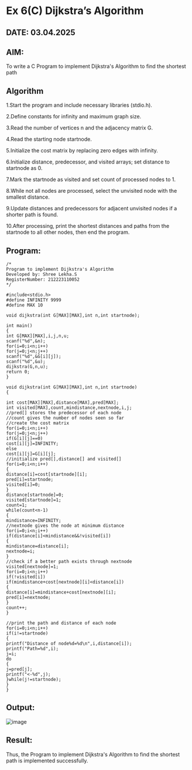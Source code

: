# Ex 6(C) Dijkstra’s Algorithm
## DATE: 03.04.2025
## AIM:
To write a C Program to implement Dijkstra's Algorithm to find the shortest path

## Algorithm

1.Start the program and include necessary libraries (stdio.h).

2.Define constants for infinity and maximum graph size.

3.Read the number of vertices n and the adjacency matrix G.

4.Read the starting node startnode.

5.Initialize the cost matrix by replacing zero edges with infinity.

6.Initialize distance, predecessor, and visited arrays; set distance to startnode as 0.

7.Mark the startnode as visited and set count of processed nodes to 1.

8.While not all nodes are processed, select the unvisited node with the smallest distance.

9.Update distances and predecessors for adjacent unvisited nodes if a shorter path is found.

10.After processing, print the shortest distances and paths from the startnode to all other nodes, then end the program.

## Program:
```
/*
Program to implement Dijkstra's Algorithm 
Developed by: Shree Lekha.S
RegisterNumber: 212223110052 
*/

#include<stdio.h>
#define INFINITY 9999
#define MAX 10
 
void dijkstra(int G[MAX][MAX],int n,int startnode);
 
int main()
{
int G[MAX][MAX],i,j,n,u;
scanf("%d",&n);
for(i=0;i<n;i++)
for(j=0;j<n;j++)
scanf("%d",&G[i][j]);
scanf("%d",&u);
dijkstra(G,n,u);
return 0;
}
 
void dijkstra(int G[MAX][MAX],int n,int startnode)
{
 
int cost[MAX][MAX],distance[MAX],pred[MAX];
int visited[MAX],count,mindistance,nextnode,i,j;
//pred[] stores the predecessor of each node
//count gives the number of nodes seen so far
//create the cost matrix
for(i=0;i<n;i++)
for(j=0;j<n;j++)
if(G[i][j]==0)
cost[i][j]=INFINITY;
else
cost[i][j]=G[i][j];
//initialize pred[],distance[] and visited[]
for(i=0;i<n;i++)
{
distance[i]=cost[startnode][i];
pred[i]=startnode;
visited[i]=0;
}
distance[startnode]=0;
visited[startnode]=1;
count=1;
while(count<n-1)
{
mindistance=INFINITY;
//nextnode gives the node at minimum distance
for(i=0;i<n;i++)
if(distance[i]<mindistance&&!visited[i])
{
mindistance=distance[i];
nextnode=i;
}
//check if a better path exists through nextnode
visited[nextnode]=1;
for(i=0;i<n;i++)
if(!visited[i])
if(mindistance+cost[nextnode][i]<distance[i])
{
distance[i]=mindistance+cost[nextnode][i];
pred[i]=nextnode;
}
count++;
}
 
//print the path and distance of each node
for(i=0;i<n;i++)
if(i!=startnode)
{
printf("Distance of node%d=%d\n",i,distance[i]);
printf("Path=%d",i);
j=i;
do
{
j=pred[j];
printf("<-%d",j);
}while(j!=startnode);
}
}

```

## Output:

![image](https://github.com/user-attachments/assets/f8ec82ff-d006-4f67-825b-7519cdeb7ef5)


## Result:
Thus, the Program to implement Dijkstra's Algorithm to find the shortest path is implemented successfully.
